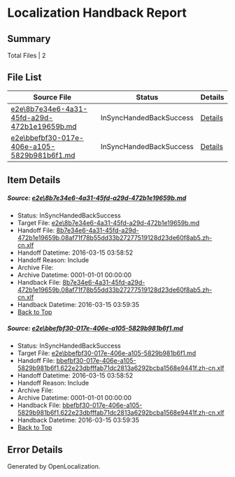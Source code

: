 # <a name='report-top'></a> Localization Handback Report

## Summary
 Total Files | 2

## File List
 Source File | Status | Details 
 ----------- | ------ | ------- 
 [e2e\8b7e34e6-4a31-45fd-a29d-472b1e19659b.md](https://github.com/OpenLocalizationTest/oltest/blob/354d821d2566d7a0d610e7dee12fe65ba98eb99b/e2e/8b7e34e6-4a31-45fd-a29d-472b1e19659b.md) | InSyncHandedBackSuccess | [Details](#20144c206d7eb63cedaee1467e315790ba82f7331)
 [e2e\bbefbf30-017e-406e-a105-5829b981b6f1.md](https://github.com/OpenLocalizationTest/oltest/blob/354d821d2566d7a0d610e7dee12fe65ba98eb99b/e2e/bbefbf30-017e-406e-a105-5829b981b6f1.md) | InSyncHandedBackSuccess | [Details](#7545adb01e66894d2863026826a9b38f4968fb862)

## Item Details
##### <a name='20144c206d7eb63cedaee1467e315790ba82f7331'></a> Source: [e2e\8b7e34e6-4a31-45fd-a29d-472b1e19659b.md](https://github.com/OpenLocalizationTest/oltest/blob/354d821d2566d7a0d610e7dee12fe65ba98eb99b/e2e/8b7e34e6-4a31-45fd-a29d-472b1e19659b.md)
* Status: InSyncHandedBackSuccess
* Target File: [e2e\8b7e34e6-4a31-45fd-a29d-472b1e19659b.md](https://github.com/OpenLocalizationTestOrg/oltest.zh-cn/blob/790b0f64e67c49eb6bf21d045034a154b5abf009/e2e/8b7e34e6-4a31-45fd-a29d-472b1e19659b.md)
* Handoff File: [8b7e34e6-4a31-45fd-a29d-472b1e19659b.08af71f78b55dd33b27277519128d23de60f8ab5.zh-cn.xlf](https://github.com/OpenLocalizationTestOrg/olhandoff/blob/878b13adeb606b7f95e4b02ac11f73632c928e29/ol-handoff/OpenLocalizationTestOrg/oltest.zh-cn/yuwzho/ht/8b7e34e6-4a31-45fd-a29d-472b1e19659b.08af71f78b55dd33b27277519128d23de60f8ab5.zh-cn.xlf)
* Handoff Datetime: 2016-03-15 03:58:52
* Handoff Reason: Include
* Archive File: 
* Archive Datetime: 0001-01-01 00:00:00
* Handback File: [8b7e34e6-4a31-45fd-a29d-472b1e19659b.08af71f78b55dd33b27277519128d23de60f8ab5.zh-cn.xlf](https://github.com/OpenLocalizationTestOrg/olhandback/blob/451cfeb86c05f3ad065ea87c31fee753e0ed624b/ol-handback/OpenLocalizationTestOrg/oltest.zh-cn/yuwzho/ht/8b7e34e6-4a31-45fd-a29d-472b1e19659b.08af71f78b55dd33b27277519128d23de60f8ab5.zh-cn.xlf)
* Handback Datetime: 2016-03-15 03:59:35
* [Back to Top](#report-top)

##### <a name='7545adb01e66894d2863026826a9b38f4968fb862'></a> Source: [e2e\bbefbf30-017e-406e-a105-5829b981b6f1.md](https://github.com/OpenLocalizationTest/oltest/blob/354d821d2566d7a0d610e7dee12fe65ba98eb99b/e2e/bbefbf30-017e-406e-a105-5829b981b6f1.md)
* Status: InSyncHandedBackSuccess
* Target File: [e2e\bbefbf30-017e-406e-a105-5829b981b6f1.md](https://github.com/OpenLocalizationTestOrg/oltest.zh-cn/blob/790b0f64e67c49eb6bf21d045034a154b5abf009/e2e/bbefbf30-017e-406e-a105-5829b981b6f1.md)
* Handoff File: [bbefbf30-017e-406e-a105-5829b981b6f1.622e23dbfffab71dc2813a6292bcba1568e9441f.zh-cn.xlf](https://github.com/OpenLocalizationTestOrg/olhandoff/blob/878b13adeb606b7f95e4b02ac11f73632c928e29/ol-handoff/OpenLocalizationTestOrg/oltest.zh-cn/yuwzho/ht/bbefbf30-017e-406e-a105-5829b981b6f1.622e23dbfffab71dc2813a6292bcba1568e9441f.zh-cn.xlf)
* Handoff Datetime: 2016-03-15 03:58:52
* Handoff Reason: Include
* Archive File: 
* Archive Datetime: 0001-01-01 00:00:00
* Handback File: [bbefbf30-017e-406e-a105-5829b981b6f1.622e23dbfffab71dc2813a6292bcba1568e9441f.zh-cn.xlf](https://github.com/OpenLocalizationTestOrg/olhandback/blob/451cfeb86c05f3ad065ea87c31fee753e0ed624b/ol-handback/OpenLocalizationTestOrg/oltest.zh-cn/yuwzho/ht/bbefbf30-017e-406e-a105-5829b981b6f1.622e23dbfffab71dc2813a6292bcba1568e9441f.zh-cn.xlf)
* Handback Datetime: 2016-03-15 03:59:35
* [Back to Top](#report-top)


## Error Details

Generated by OpenLocalization.
